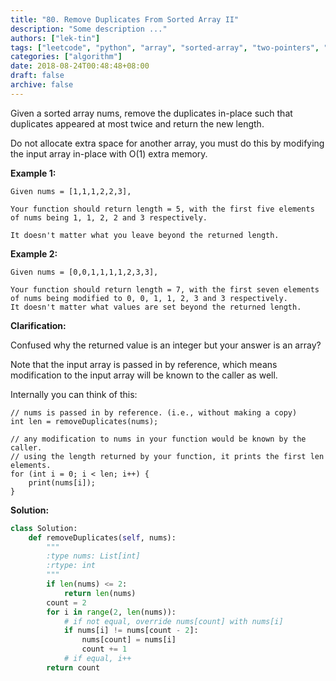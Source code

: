 ```yaml
---
title: "80. Remove Duplicates From Sorted Array II"
description: "Some description ..."
authors: ["lek-tin"]
tags: ["leetcode", "python", "array", "sorted-array", "two-pointers", "remove-duplicates"]
categories: ["algorithm"]
date: 2018-08-24T00:48:48+08:00
draft: false
archive: false
---
```

Given a sorted array nums, remove the duplicates in-place such that duplicates appeared at most twice and return the new length.

Do not allocate extra space for another array, you must do this by modifying the input array in-place with O(1) extra memory.

**Example 1:**
```
Given nums = [1,1,1,2,2,3],

Your function should return length = 5, with the first five elements of nums being 1, 1, 2, 2 and 3 respectively.

It doesn't matter what you leave beyond the returned length.
```
**Example 2:**
```
Given nums = [0,0,1,1,1,1,2,3,3],

Your function should return length = 7, with the first seven elements of nums being modified to 0, 0, 1, 1, 2, 3 and 3 respectively.
It doesn't matter what values are set beyond the returned length.
```
**Clarification:**

Confused why the returned value is an integer but your answer is an array?

Note that the input array is passed in by reference, which means modification to the input array will be known to the caller as well.

Internally you can think of this:
```
// nums is passed in by reference. (i.e., without making a copy)
int len = removeDuplicates(nums);

// any modification to nums in your function would be known by the caller.
// using the length returned by your function, it prints the first len elements.
for (int i = 0; i < len; i++) {
    print(nums[i]);
}
```
**Solution:**
```python
class Solution:
    def removeDuplicates(self, nums):
        """
        :type nums: List[int]
        :rtype: int
        """
        if len(nums) <= 2:
            return len(nums)
        count = 2
        for i in range(2, len(nums)):
            # if not equal, override nums[count] with nums[i]
            if nums[i] != nums[count - 2]:
                nums[count] = nums[i]
                count += 1
            # if equal, i++
        return count
```